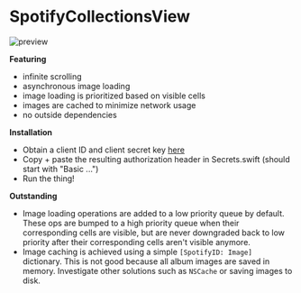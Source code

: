 
# SpotifyCollectionsView

![preview](https://i.imgur.com/lEkxCq2.gif)

**Featuring**
- infinite scrolling
- asynchronous image loading
- image loading is prioritized based on visible cells
- images are cached to minimize network usage
- no outside dependencies

**Installation**
- Obtain a client ID and client secret key [here](https://developer.spotify.com/web-api/authorization-guide/)
- Copy + paste the resulting authorization header in Secrets.swift (should start with "Basic ...")
- Run the thing!

**Outstanding**
- Image loading operations are added to a low priority queue by default. These ops are bumped to a high priority queue when their corresponding cells are visible, but are never downgraded back to low priority after their corresponding cells aren't visible anymore. 
- Image caching is achieved using a simple `[SpotifyID: Image]` dictionary. This is not good because all album images are saved in memory. Investigate other solutions such as `NSCache` or saving images to disk. 

 